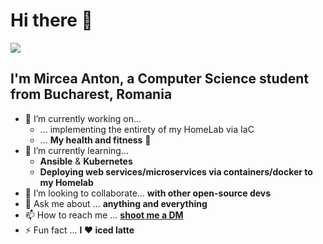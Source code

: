 # Hi there 👋

<a href="https://github.com/mirceanton">
  <img align="center" src="https://github-readme-stats.vercel.app/api?username=mirceanton&show_icons=true&theme=onedark&hide=stars" />
</a>

## I'm Mircea Anton, a Computer Science student from Bucharest, Romania

- 🔭 I’m currently working on...
  - ... implementing the entirety of my HomeLab via IaC
  - ... **My health and fitness** 💪
- 🌱 I’m currently learning...
  - **Ansible** & **Kubernetes**
  - **Deploying web services/microservices via containers/docker to my Homelab**
- 👯 I’m looking to collaborate... **with other open-source devs**
- 💬 Ask me about ... **anything and everything**
- 📫 How to reach me ... [**shoot me a DM**](#connect-with-me)
- ⚡ Fun fact ... **I ❤️ iced latte**
